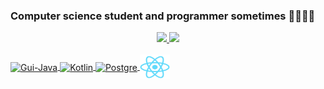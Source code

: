 ### Computer science student and programmer sometimes 👨‍💻🇧🇷
<div align="center">
  <a href="https://github.com/guilhermedacruz">
  <img height="180em" src="https://github-readme-stats.vercel.app/api?username=guilhermedacruz&show_icons=true&theme=dark&include_all_commits=true&count_private=true"/>
  <img height="160em" src="https://github-readme-stats.vercel.app/api/top-langs/?username=guilhermedacruz&layout=compact&langs_count=7&theme=dark"/>
</div>
  <div style="display: inline_block"><br>
  <img align="center" alt="Gui-Java" height="40" width="48" src="https://img.icons8.com/color/144/000000/java-coffee-cup-logo--v1.png">
  <img align="center" alt="Kotlin" height="40" width="48" src="https://img.icons8.com/color/48/000000/kotlin.png">
  <img align="center" alt="Postgre" height="40" width="48" src="https://img.icons8.com/color/144/000000/postgreesql.png">
  <img align="center" alt="React" height="40" width="48" src="https://raw.githubusercontent.com/devicons/devicon/master/icons/react/react-original.svg">
 
</div>
